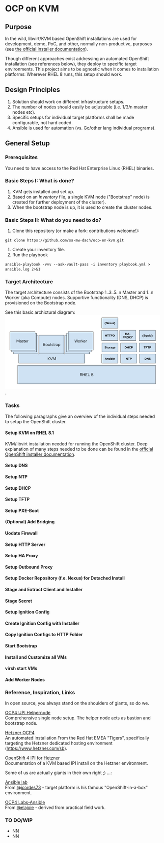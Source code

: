 # OCP on KVM

## Purpose
In the wild, libvirt/KVM based OpenShift installations are used for development, demo, PoC, and other, normally non-productive, purposes (see [the official installer documentation](https://github.com/openshift/installer/tree/master/docs/dev/libvirt])). 


Though different approaches exist addressing an automated OpenShift installation (see references below), they deploy to specific target environments. This project aims to be agnostic when it comes to installation platforms: Wherever RHEL 8 runs, this setup should work.


## Design Principles

  1. Solution should work on different infrastructure setups.
  1. The number of nodes should easily be adjustable (i.e. 1/3/n master nodes etc).
  1. Specific setups for individual target platforms shall be made configurable, not hard coded.
  1. Ansible is used for automation (vs. Go/other lang individual programs).


## General Setup

### Prerequisites
You need to have access to the Red Hat Enterprise Linux (RHEL) binaries.

### Basic Steps I: What is done?

  1. KVM gets installed and set up.
  1. Based on an _Inventory_ file, a single KVM node ("Bootstrap" node) is created for further deployment of the cluster).
  1. When the bootstrap node is up, it is used to create the cluster nodes.

### Basic Steps II: What do you need to do?

  1. Clone this repository (or make a fork: contributions welcome!):  
```
git clone https://github.com/sa-mw-dach/ocp-on-kvm.git
```
  1. Create your inventory file.
  1. Run the playbook  
```
ansible-playbook -vvv --ask-vault-pass -i inventory playbook.yml > ansible.log 2>&1
```

### Target Architecture
The target architecture consists of the Bootstrap 1..3..5..n Master and 1..n Worker (aka Compute) nodes. Supportive functionality (DNS, DHCP) is provisioned on the Bootstrap node.

See this basic archictural diagram: ![High Level Architecture](/documentation/images/general_architecture.png).

### Tasks
The following paragraphs give an overview of the individual steps needed to setup the OpenShift cluster.

#### Setup KVM on RHEL 8.1

KVM/libvirt installation needed for running the OpenShift cluster. Deep explanation of many steps needed to be done can be found in the [official OpenShift installer documentation](https://github.com/openshift/installer/tree/master/docs/dev/libvirt).

#### Setup DNS  

#### Setup NTP  

#### Setup DHCP  

#### Setup TFTP  

#### Setup PXE-Boot  

#### (Optional) Add Bridging  

#### Uodate Firewall  

#### Setup HTTP Server  

#### Setup HA Proxy  

#### Setup Outbound Proxy  

#### Setup Docker Repository (f.e. Nexus) for Detached Install  

#### Stage and Extract Client and Installer  

#### Stage Secret  

#### Setup Ignition Config  

#### Create Ignition Config with Installer  

#### Copy Ignition Configs to HTTP Folder  

#### Start Bootstrap  

#### Install and Customize all VMs  

#### virsh start VMs  

#### Add Worker Nodes  

### Reference, Inspiration, Links  
In open source, you always stand on the shoulders of giants, so do we.


[OCP4 UPI Helpernode](https://github.com/christianh814/ocp4-upi-helpernode)  
Comprehensive single node setup. The helper node acts as bastion and bootstrap node.


[Hetzner OCP4](https://github.com/RedHat-EMEA-SSA-Team/hetzner-ocp4)  
An automated installation From the Red Hat EMEA "Tigers", specifically targeting the Hetzner dedicated hosting environment (https://www.hetzner.com/sb).


[OpenShift 4 IPI for Hetzner](https://jicken.gitbook.io/blog/guides/openshift-4-ipi-kvm-install-on-a-hetzner-root-server)  
Documentation of a KVM based IPI install on the Hetzner environment.




Some of us are actually giants in their own right ;) ...:


[Ansible lab](https://github.com/elajoie/lab.local)  
From [@jcordes73](https://github.com/jcordes73) - target platform is his famous "OpenShift-in-a-box" environment.


[OCP4 Labs-Ansible](https://github.com/jcordes73/ocp4labs-ansible)  
From [@elajoie](https://github.com/elajoie) - derived from practical field work.

### TO DO/WIP

  * NN
  * NN
